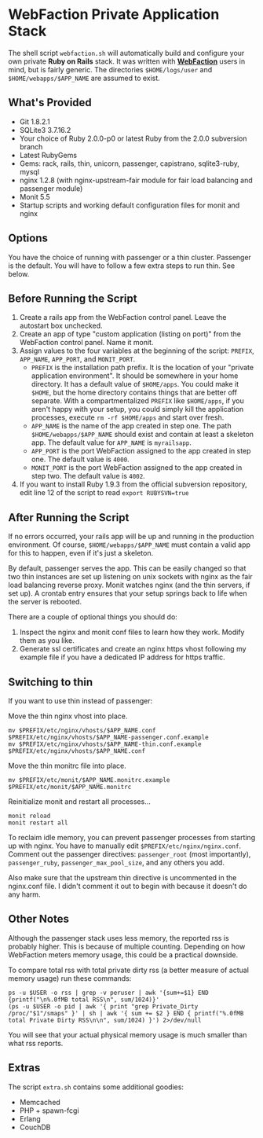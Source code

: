 # WebFaction Private Application Stack
The shell script `webfaction.sh` will automatically build and configure your own
private **Ruby on Rails** stack. It was written with **[WebFaction](http://zownir.net/webfaction)**
users in mind, but is fairly generic. The directories `$HOME/logs/user` and
`$HOME/webapps/$APP_NAME` are assumed to exist.

## What's Provided
* Git 1.8.2.1
* SQLite3 3.7.16.2
* Your choice of Ruby 2.0.0-p0 or latest Ruby from the 2.0.0 subversion branch
* Latest RubyGems
* Gems: rack, rails, thin, unicorn, passenger, capistrano, sqlite3-ruby, mysql
* nginx 1.2.8 (with nginx-upstream-fair module for fair load balancing and
  passenger module)
* Monit 5.5
* Startup scripts and working default configuration files for monit and nginx

## Options
You have the choice of running with passenger or a thin cluster. Passenger is
the default. You will have to follow a few extra steps to run thin. See below.

## Before Running the Script
1. Create a rails app from the WebFaction control panel. Leave the autostart
   box unchecked.
2. Create an app of type "custom application (listing on port)" from the
   WebFaction control panel. Name it monit.
3. Assign values to the four variables at the beginning of the script:
   `PREFIX`, `APP_NAME`, `APP_PORT`, and `MONIT_PORT`.
     * `PREFIX` is the installation path prefix. It is the location of your
       "private application environment". It should be somewhere in your home
       directory. It has a default value of `$HOME/apps`. You could make it
       `$HOME`, but the home directory contains things that are better off
       separate. With a compartmentalized `PREFIX` like `$HOME/apps`, if you
       aren't happy with your setup, you could simply kill the application
       processes, execute `rm -rf $HOME/apps` and start over fresh.
     * `APP_NAME` is the name of the app created in step one. The path
       `$HOME/webapps/$APP_NAME` should exist and contain at least a skeleton
       app. The default value for `APP_NAME` is `myrailsapp`.
     * `APP_PORT` is the port WebFaction assigned to the app created in step
       one. The default value is `4000`.
     * `MONIT_PORT` is the port WebFaction assigned to the app created in step
       two. The default value is `4002`.
4. If you want to install Ruby 1.9.3 from the official subversion repository,
   edit line 12 of the script to read `export RUBYSVN=true`

## After Running the Script
If no errors occurred, your rails app will be up and running in the production
environment. Of course, `$HOME/webapps/$APP_NAME` must contain a valid app for
this to happen, even if it's just a skeleton.

By default, passenger serves the app. This can be easily changed so that two
thin instances are set up listening on unix sockets with nginx as the fair load
balancing reverse proxy. Monit watches nginx (and the thin servers, if set up).
A crontab entry ensures that your setup springs back to life when the server is
rebooted.

There are a couple of optional things you should do:

1. Inspect the nginx and monit conf files to learn how they work.
   Modify them as you like.
2. Generate ssl certificates and create an nginx https vhost following my
   example file if you have a dedicated IP address for https traffic.

## Switching to thin
If you want to use thin instead of passenger:

Move the thin nginx vhost into place.

	mv $PREFIX/etc/nginx/vhosts/$APP_NAME.conf $PREFIX/etc/nginx/vhosts/$APP_NAME-passenger.conf.example
	mv $PREFIX/etc/nginx/vhosts/$APP_NAME-thin.conf.example $PREFIX/etc/nginx/vhosts/$APP_NAME.conf

Move the thin monitrc file into place.

	mv $PREFIX/etc/monit/$APP_NAME.monitrc.example $PREFIX/etc/monit/$APP_NAME.monitrc

Reinitialize monit and restart all processes...
	
	monit reload
	monit restart all

To reclaim idle memory, you can prevent passenger processes from starting up
with nginx. You have to manually edit `$PREFIX/etc/nginx/nginx.conf`. Comment
out the passenger directives: `passenger_root` (most importantly), `passenger_ruby`,
`passenger_max_pool_size`, and any others you add.

Also make sure that the upstream thin directive is uncommented in the nginx.conf
file. I didn't comment it out to begin with because it doesn't do any harm.

## Other Notes
Although the passenger stack uses less memory, the reported rss is probably higher.
This is because of multiple counting. Depending on how WebFaction meters memory
usage, this could be a practical downside.

To compare total rss with total private dirty rss (a better measure of actual
memory usage) run these commands:

	ps -u $USER -o rss | grep -v peruser | awk '{sum+=$1} END {printf("\n%.0fMB total RSS\n", sum/1024)}'
	(ps -u $USER -o pid | awk '{ print "grep Private_Dirty /proc/"$1"/smaps" }' | sh | awk '{ sum += $2 } END { printf("%.0fMB total Private Dirty RSS\n\n", sum/1024) }') 2>/dev/null

You will see that your actual physical memory usage is much smaller than what rss
reports.

## Extras
The script `extra.sh` contains some additional goodies:

* Memcached
* PHP + spawn-fcgi
* Erlang
* CouchDB
